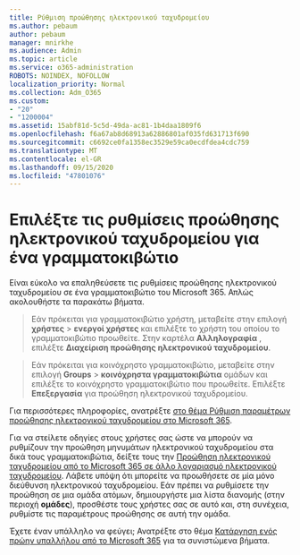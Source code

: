 ```yaml
---
title: Ρύθμιση προώθησης ηλεκτρονικού ταχυδρομείου
ms.author: pebaum
author: pebaum
manager: mnirkhe
ms.audience: Admin
ms.topic: article
ms.service: o365-administration
ROBOTS: NOINDEX, NOFOLLOW
localization_priority: Normal
ms.collection: Adm_O365
ms.custom:
- "20"
- "1200004"
ms.assetid: 15abf81d-5c5d-49da-ac81-1b4daa1809f6
ms.openlocfilehash: f6a67ab8d68913a62886801af035fd631713f690
ms.sourcegitcommit: c6692ce0fa1358ec3529e59ca0ecdfdea4cdc759
ms.translationtype: MT
ms.contentlocale: el-GR
ms.lasthandoff: 09/15/2020
ms.locfileid: "47801076"
---
```

# <a name="check-the-email-forwarding-settings-for-a-mailbox"></a>Επιλέξτε τις ρυθμίσεις προώθησης ηλεκτρονικού ταχυδρομείου για ένα γραμματοκιβώτιο

Είναι εύκολο να επαληθεύσετε τις ρυθμίσεις προώθησης ηλεκτρονικού ταχυδρομείου σε ένα γραμματοκιβώτιο του Microsoft 365. Απλώς ακολουθήστε τα παρακάτω βήματα.
  
> Εάν πρόκειται για γραμματοκιβώτιο χρήστη, μεταβείτε στην επιλογή **χρήστες** \> **ενεργοί χρήστες** και επιλέξτε το χρήστη του οποίου το γραμματοκιβώτιο προωθείτε. Στην καρτέλα **Αλληλογραφία** , επιλέξτε **Διαχείριση προώθησης ηλεκτρονικού ταχυδρομείου**.

> Εάν πρόκειται για κοινόχρηστο γραμματοκιβώτιο, μεταβείτε στην επιλογή **Groups** \> **κοινόχρηστα γραμματοκιβώτια** ομάδων και επιλέξτε το κοινόχρηστο γραμματοκιβώτιο που προωθείτε. Επιλέξτε **Επεξεργασία** για προώθηση ηλεκτρονικού ταχυδρομείου.

Για περισσότερες πληροφορίες, ανατρέξτε [στο θέμα Ρύθμιση παραμέτρων προώθησης ηλεκτρονικού ταχυδρομείου στο Microsoft 365](https://docs.microsoft.com/microsoft-365/admin/email/configure-email-forwarding).
  
Για να στείλετε οδηγίες στους χρήστες σας ώστε να μπορούν να ρυθμίζουν την προώθηση μηνυμάτων ηλεκτρονικού ταχυδρομείου στα δικά τους γραμματοκιβώτια, δείξτε τους την [Προώθηση ηλεκτρονικού ταχυδρομείου από το Microsoft 365 σε άλλο λογαριασμό ηλεκτρονικού ταχυδρομείου](https://support.office.com/article/Forward-email-from-Office-365-to-another-email-account-1ed4ee1e-74f8-4f53-a174-86b748ff6a0e). Λάβετε υπόψη ότι μπορείτε να προωθήσετε σε μία μόνο διεύθυνση ηλεκτρονικού ταχυδρομείου. Εάν πρέπει να ρυθμίσετε την προώθηση σε μια ομάδα ατόμων, δημιουργήστε μια λίστα διανομής (στην περιοχή **ομάδες**), προσθέστε τους χρήστες σας σε αυτό και, στη συνέχεια, ρυθμίστε τις παραμέτρους προώθησης σε αυτή την ομάδα.
  
Έχετε έναν υπάλληλο να φεύγει; Ανατρέξτε στο θέμα [Κατάργηση ενός πρώην υπαλλήλου από το Microsoft 365](https://docs.microsoft.com/microsoft-365/admin/add-users/remove-former-employee) για τα συνιστώμενα βήματα.